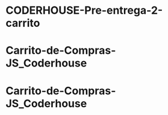 # CODERHOUSE-Pre-entrega-2-carrito
# Carrito-de-Compras-JS_Coderhouse
# Carrito-de-Compras-JS_Coderhouse
